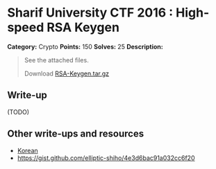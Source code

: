 # Sharif University CTF 2016 : High-speed RSA Keygen

**Category:** Crypto
**Points:** 150
**Solves:** 25
**Description:**

> See the attached files.
> 
> Download [RSA-Keygen.tar.gz](./RSA-Keygen.tar.gz)


## Write-up

(TODO)

## Other write-ups and resources

* [Korean](https://github.com/tyhan/CTF/tree/master/SharifCTF2016/High-speed_RSA_Keygen)
* https://gist.github.com/elliptic-shiho/4e3d6bac91a032cc6f20
